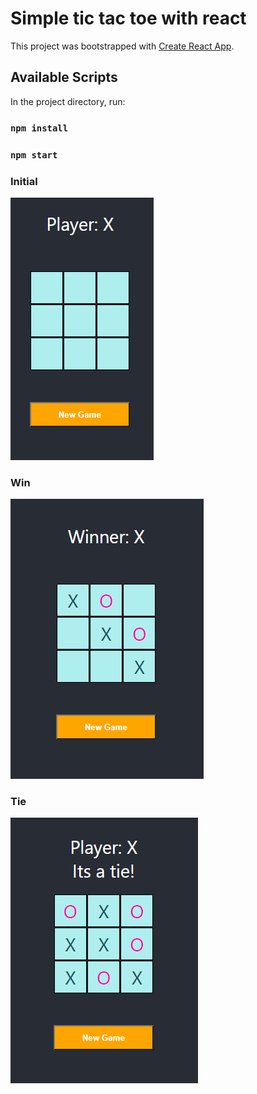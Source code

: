 # Simple tic tac toe with react

This project was bootstrapped with [Create React App](https://github.com/facebook/create-react-app).

## Available Scripts

In the project directory, run:

### `npm install`
### `npm start`

### Initial
![alt text](https://github.com/athangk/my-tic-tac-toe/blob/main/Capture_tic_Tac1.PNG)
### Win
![alt text](https://github.com/athangk/my-tic-tac-toe/blob/main/Capture_2_tic_tac.PNG)
### Tie
![alt text](https://github.com/athangk/my-tic-tac-toe/blob/main/Capture_tic_tac3.PNG)
